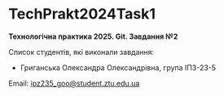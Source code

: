 # TechPrakt2024Task1
**Технологічна практика 2025. Git. Завдання №2**

Список студентів, які виконали завдання:
* Григанська Олександра Олександрівна, група ІПЗ-23-5

Email: ipz235_goo@student.ztu.edu.ua
